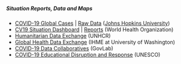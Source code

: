 ##### Situation Reports, Data and Maps #####

* [COVID-19 Global Cases][jhu1] \| [Raw Data][jhu-raw] ([Johns Hopkins University][jhu2])
* [CV19 Situation Dashboard][who1] \| [Reports][who2] (World Health Organization)
* [Humanitarian Data Exchange][hdx] (UNHCR)
* [Global Health Data Exchange][ghdx] (IHME at University of Washington)
* [COVID-19 Data Collaboratives][govlab] (GovLab)
* [COVID-19 Educational Disruption and Response][unesco1] (UNESCO)

[jhu1]: https://www.arcgis.com/apps/opsdashboard/index.html#/bda7594740fd40299423467b48e9ecf6
[jhu2]: https://coronavirus.jhu.edu/map.html
[jhu-raw]: https://data.humdata.org/dataset/novel-coronavirus-2019-ncov-cases
[who1]: https://experience.arcgis.com/experience/685d0ace521648f8a5beeeee1b9125cd
[who2]: https://www.who.int/emergencies/diseases/novel-coronavirus-2019/situation-reports
[hdx]: https://data.humdata.org/event/covid-19
[govlab]: https://docs.google.com/document/d/1JWeD1AaIGKMPry_EN8GjIqwX4J4KLQIAqP09exZ-ENI/edit
[unesco1]: https://en.unesco.org/themes/education-emergencies/coronavirus-school-closures
[ghdx]: http://ghdx.healthdata.org/
